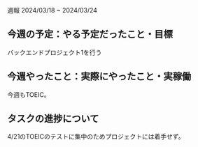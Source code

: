  週報 2024/03/18 ~ 2024/03/24
## 今週の予定：やる予定だったこと・目標

バックエンドプロジェクト1を行う

## 今週やったこと：実際にやったこと・実稼働

今週もTOEIC。

## タスクの進捗について

4/21のTOEICのテストに集中のためプロジェクトには着手せず。


